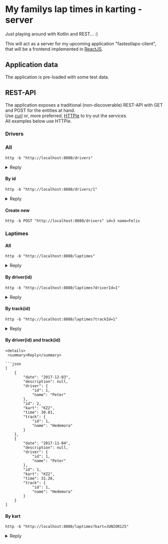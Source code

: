 # My familys lap times in karting - server
Just playing around with Kotlin and REST... :)

This will act as a server for my upcoming application "fastestlaps-client", that will be a frontend implemented in [ReactJS](https://reactjs.org).

## Application data
The application is pre-loaded with some test data. 

## REST-API
The application exposes a traditional (non-discoverable) REST-API with GET and POST for the entities at hand.  
Use [curl](https://curl.haxx.se/) or, more preferred, [HTTPie](https://httpie.org/) to try out the services.  
All examples below use HTTPie.

### Drivers

### All
```http -b "http://localhost:8080/drivers"```
<details>
 <summary>Reply</summary>
 
```json
[
    {
        "id": 1, 
        "name": "Peter"
    }, 
    {
        "id": 2, 
        "name": "Adam"
    }
]
```
</details>

#### By id
```http -b "http://localhost:8080/drivers/1"```
<details>
 <summary>Reply</summary>
 
```json
{
    "id": 1, 
    "name": "Peter"
}
```
</details>

#### Create new
```http -b POST "http://localhost:8080/drivers" id=3 name=Felix```

### Laptimes

#### All
```http -b "http://localhost:8080/laptimes"```
<details>
 <summary>Reply</summary>
 
```json
[
    {
        "date": "2017-12-05", 
        "description": null, 
        "driver": {
            "id": 2, 
            "name": "Adam"
        }, 
        "id": 4, 
        "kart": "JUNIOR125", 
        "time": 39.38, 
        "track": {
            "id": 2, 
            "name": "Amsberg"
        }
    }, 
    {
        "date": "2017-12-03", 
        "description": null, 
        "driver": {
            "id": 1, 
            "name": "Peter"
        }, 
        "id": 2, 
        "kart": "KZ2", 
        "time": 30.81, 
        "track": {
            "id": 1, 
            "name": "Hedemora"
        }
    }, 
    {
        "date": "2017-11-04", 
        "description": null, 
        "driver": {
            "id": 1, 
            "name": "Peter"
        }, 
        "id": 1, 
        "kart": "KZ2", 
        "time": 31.26, 
        "track": {
            "id": 1, 
            "name": "Hedemora"
        }
    }, 
    {
        "date": "2017-11-23", 
        "description": null, 
        "driver": {
            "id": 2, 
            "name": "Adam"
        }, 
        "id": 3, 
        "kart": "JUNIOR125", 
        "time": 31.29, 
        "track": {
            "id": 1, 
            "name": "Hedemora"
        }
    }
]
```
</details>

#### By driver(id)
```http -b "http://localhost:8080/laptimes?driverId=1"```

<details>
 <summary>Reply</summary>
 
```json
[
    {
        "date": "2017-11-04", 
        "description": null, 
        "driver": {
            "id": 1, 
            "name": "Peter"
        }, 
        "id": 1, 
        "kart": "KZ2", 
        "time": 31.26, 
        "track": {
            "id": 1, 
            "name": "Hedemora"
        }
    }, 
    {
        "date": "2017-12-03", 
        "description": null, 
        "driver": {
            "id": 1, 
            "name": "Peter"
        }, 
        "id": 2, 
        "kart": "KZ2", 
        "time": 30.81, 
        "track": {
            "id": 1, 
            "name": "Hedemora"
        }
    }
]
```
</details>

#### By track(id)
```http -b "http://localhost:8080/laptimes?trackId=1"```

<details>
 <summary>Reply</summary>
 
```json
[
    {
        "date": "2017-12-03", 
        "description": null, 
        "driver": {
            "id": 1, 
            "name": "Peter"
        }, 
        "id": 2, 
        "kart": "KZ2", 
        "time": 30.81, 
        "track": {
            "id": 1, 
            "name": "Hedemora"
        }
    }, 
    {
        "date": "2017-11-04", 
        "description": null, 
        "driver": {
            "id": 1, 
            "name": "Peter"
        }, 
        "id": 1, 
        "kart": "KZ2", 
        "time": 31.26, 
        "track": {
            "id": 1, 
            "name": "Hedemora"
        }
    }, 
    {
        "date": "2017-11-23", 
        "description": null, 
        "driver": {
            "id": 2, 
            "name": "Adam"
        }, 
        "id": 3, 
        "kart": "JUNIOR125", 
        "time": 31.29, 
        "track": {
            "id": 1, 
            "name": "Hedemora"
        }
    }
]
```
</details>

#### By driver(id) and track(id)
```http -b "http://localhost:8080/laptimes?trackId=1&driverId=1"
<details>
 <summary>Reply</summary>
 
```json
[
    {
        "date": "2017-12-03", 
        "description": null, 
        "driver": {
            "id": 1, 
            "name": "Peter"
        }, 
        "id": 2, 
        "kart": "KZ2", 
        "time": 30.81, 
        "track": {
            "id": 1, 
            "name": "Hedemora"
        }
    }, 
    {
        "date": "2017-11-04", 
        "description": null, 
        "driver": {
            "id": 1, 
            "name": "Peter"
        }, 
        "id": 1, 
        "kart": "KZ2", 
        "time": 31.26, 
        "track": {
            "id": 1, 
            "name": "Hedemora"
        }
    }
]
```
</details>

#### By kart
```http -b "http://localhost:8080/laptimes?kart=JUNIOR125"```
<details>
 <summary>Reply</summary>
 
```json
[
    {
        "date": "2017-12-05", 
        "description": null, 
        "driver": {
            "id": 2, 
            "name": "Adam"
        }, 
        "id": 4, 
        "kart": "JUNIOR125", 
        "time": 39.38, 
        "track": {
            "id": 2, 
            "name": "Amsberg"
        }
    }, 
    {
        "date": "2017-11-23", 
        "description": null, 
        "driver": {
            "id": 2, 
            "name": "Adam"
        }, 
        "id": 3, 
        "kart": "JUNIOR125", 
        "time": 31.29, 
        "track": {
            "id": 1, 
            "name": "Hedemora"
        }
    }
]
```
</details>